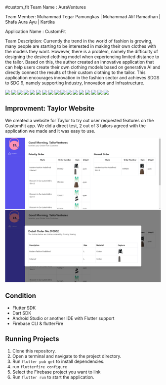 #custom_fit
Team Name : AuraVentures </p>
Team Member: Muhammad Tegar Pamungkas | Muhammad Alif Ramadhan | Shafa Aura Ayu | Kartika </p>
Application Name : CustomFit </p>
Team Description: Currently the trend in the world of fashion is growing, many people are starting to be interested in making their own clothes with the models they want. However, there is a problem, namely the difficulty of designing the desired clothing model when experiencing limited distance to the tailor. Based on this, the author created an innovative application that can help users create their own clothing models based on generative AI and directly connect the results of their custom clothing to the tailor. This application encourages innovation in the fashion sector and achieves SDGS to SDG 9, namely supporting Industry, Innovation and Infrastructure.</p>


<img src="https://github.com/MTegarPamungkas/custom_fit/assets/43881782/f933f51e-6f31-463d-a2f2-defd7cee6299" width="250">
<img src="https://github.com/MTegarPamungkas/custom_fit/assets/43881782/8f0c33d2-78e0-47f3-9e4d-d3f40d9e8bed" width="250">
<img src="https://github.com/MTegarPamungkas/custom_fit/assets/43881782/2dcc2e51-6376-4feb-972b-724e7539cec1" width="250">
<img src="https://github.com/MTegarPamungkas/custom_fit/assets/43881782/55051ac7-951a-4021-885f-f10c910ff4f2" width="250">
<img src="https://github.com/MTegarPamungkas/custom_fit/assets/43881782/1506362f-4249-486e-8bb6-82c2311f1229" width="250">
<img src="https://github.com/MTegarPamungkas/custom_fit/assets/43881782/b9aacc5d-3880-401d-8f6a-aef88c85c400" width="250">
<img src="https://github.com/MTegarPamungkas/custom_fit/assets/43881782/fd084523-1ca3-4e04-ace8-052d3725f5e3" width="250">
<img src="https://github.com/MTegarPamungkas/custom_fit/assets/43881782/59af1b86-db2c-4f05-933f-2167d2ac8324" width="250">
<img src="https://github.com/MTegarPamungkas/custom_fit/assets/43881782/4d423958-7fc8-40f6-a771-70081d3f4814" width="250">
<img src="https://github.com/MTegarPamungkas/custom_fit/assets/43881782/b95a1d94-b5ff-482d-b478-9f9a2821b3c2" width="250">
<img src="https://github.com/MTegarPamungkas/custom_fit/assets/43881782/618b9028-639b-43ec-892d-15d627103d76" width="250">
<img src="https://github.com/MTegarPamungkas/custom_fit/assets/43881782/a5a4226d-c8ed-4e54-ace7-095ae6f07cb9" width="250">
<img src="https://github.com/MTegarPamungkas/custom_fit/assets/43881782/aad7f623-86ba-4b83-8d58-d7b061abe6c1" width="250">
<img src="https://github.com/MTegarPamungkas/custom_fit/assets/43881782/895405c7-07dd-4016-be30-3dd9fbcaca4c" width="250">
<img src="https://github.com/MTegarPamungkas/custom_fit/assets/43881782/6ddcfbc6-4046-42e6-ad44-df97fbbebb6a" width="250">
<img src="https://github.com/MTegarPamungkas/custom_fit/assets/43881782/d02ecef5-fb03-4b1d-8616-21716fb78e1c" width="250">
<img src="https://github.com/MTegarPamungkas/custom_fit/assets/43881782/8293b271-4ed1-4c0e-8525-23b847d85dc1" width="250">


</p>
</p>

## Improvment: Taylor Website
We created a website for Taylor to try out user requested features on the CustomFit app. We did a direct test, 2 out of 3 tailors agreed with the application we made and it was easy to use.

<img src="images/image website/landing page.png">
<img src="images/image website/detail product.png">

## Condition
- Flutter SDK
- Dart SDK
- Android Studio or another IDE with Flutter support
- Firebase CLI & flutterFire

## Running Projects
1. Clone this repository.
2. Open a terminal and navigate to the project directory.
3. Run `flutter pub get` to install dependencies.
4. run `flutterfire configure`
5. Select the Firebase project you want to link
6. Run `flutter run` to start the application.